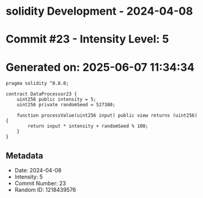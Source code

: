 ﻿# solidity Development - 2024-04-08
# Commit #23 - Intensity Level: 5
# Generated on: 2025-06-07 11:34:34
```solidity
pragma solidity ^0.8.0;

contract DataProcessor23 {
    uint256 public intensity = 5;
    uint256 private randomSeed = 527380;

    function processValue(uint256 input) public view returns (uint256) {
        return input * intensity + randomSeed % 100;
    }
}
```
## Metadata
- Date: 2024-04-08
- Intensity: 5
- Commit Number: 23
- Random ID: 1218439576
